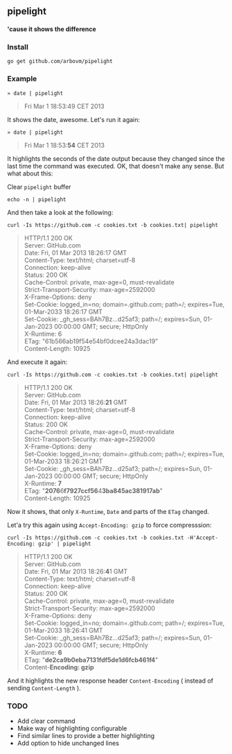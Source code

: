 ## pipelight

#### 'cause it shows the difference

### Install

    go get github.com/arbovm/pipelight
    
### Example

    » date | pipelight

> Fri Mar  1 18:53:49 CET 2013

It shows the date, awesome. Let's run it again:

    » date | pipelight
    
> Fri Mar  1 18:53:<b>54</b> CET 2013

It highlights the seconds of the date output because they changed since the last time the command was executed.
OK, that doesn't make any sense. But what about this:
  
Clear ``pipelight`` buffer

    echo -n | pipelight

And then take a look at the following:

                                            
    curl -Is https://github.com -c cookies.txt -b cookies.txt| pipelight
    
> HTTP/1.1 200 OK<br>
> Server: GitHub.com<br>
> Date: Fri, 01 Mar 2013 18:26:17 GMT<br>
> Content-Type: text/html; charset=utf-8<br>
> Connection: keep-alive<br>
> Status: 200 OK<br>
> Cache-Control: private, max-age=0, must-revalidate<br>
> Strict-Transport-Security: max-age=2592000<br>
> X-Frame-Options: deny<br>
> Set-Cookie: logged_in=no; domain=.github.com; path=/; expires=Tue, 01-Mar-2033 18:26:17 GMT<br>
> Set-Cookie: _gh_sess=BAh7Bz...d25af3; path=/; expires=Sun, 01-Jan-2023 00:00:00 GMT; secure; HttpOnly<br>
> X-Runtime: 6<br>
> ETag: "61b566ab19f54e54bf0dcee24a3dac19"<br>
> Content-Length: 10925<br>


And execute it again:


    curl -Is https://github.com -c cookies.txt -b cookies.txt| pipelight
    
> HTTP/1.1 200 OK<br>
> Server: GitHub.com<br>
> Date: Fri, 01 Mar 2013 18:26:<b>21</b> GMT<br>
> Content-Type: text/html; charset=utf-8<br>
> Connection: keep-alive<br>
> Status: 200 OK<br>
> Cache-Control: private, max-age=0, must-revalidate<br>
> Strict-Transport-Security: max-age=2592000<br>
> X-Frame-Options: deny<br>
> Set-Cookie: logged_in=no; domain=.github.com; path=/; expires=Tue, 01-Mar-2033 18:26:21 GMT<br>
> Set-Cookie: _gh_sess=BAh7Bz...d25af3; path=/; expires=Sun, 01-Jan-2023 00:00:00 GMT; secure; HttpOnly<br>
> X-Runtime: <b>7</b><br>
> ETag: "<b>2076</b>6<b>f7927ccf56</b>4<b>3ba845ac381917ab</b>"<br>
> Content-Length: 10925<br>


Now it shows, that only ``X-Runtime``, ``Date`` and parts of the ``ETag`` changed.

Let'a try this again using ``Accept-Encoding: gzip`` to force compresssion:

    curl -Is https://github.com -c cookies.txt -b cookies.txt -H'Accept-Encoding: gzip' | pipelight
    

> HTTP/1.1 200 OK<br>
> Server: GitHub.com<br>
> Date: Fri, 01 Mar 2013 18:26:<b>4</b>1 GMT<br>
> Content-Type: text/html; charset=utf-8<br>
> Connection: keep-alive<br>
> Status: 200 OK<br>
> Cache-Control: private, max-age=0, must-revalidate<br>
> Strict-Transport-Security: max-age=2592000<br>
> X-Frame-Options: deny<br>
> Set-Cookie: logged_in=no; domain=.github.com; path=/; expires=Tue, 01-Mar-2033 18:26:41 GMT<br>
> Set-Cookie: _gh_sess=BAh7Bz...d25af3; path=/; expires=Sun, 01-Jan-2023 00:00:00 GMT; secure; HttpOnly<br>
> X-Runtime: <b>6</b><br>
> ETag: "<b>de2ca9b0eba7131fdf5de1d6fcb461f4</b>"<br>
> Content-<b>Encoding: gzip</b><br>

And it highlights the new response header ``Content-Encoding`` ( instead of sending ``Content-Length`` ).

### TODO

- Add clear command
- Make way of highlighting configurable
- Find similar lines to provide a better highlighting
- Add option to hide unchanged lines

 
